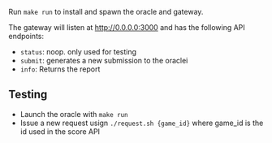 Run `make run` to install and spawn the oracle and gateway.

The gateway will listen at http://0.0.0.0:3000 and has the following API endpoints:

* `status`: noop. only used for testing
* `submit`: generates a new submission to the oraclei
* `info`: Returns the report

## Testing

* Launch the oracle with `make run`
* Issue a new request usign `./request.sh {game_id}` where game_id is the id used in the score API

